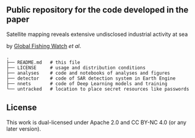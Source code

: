 ## Public repository for the code developed in the paper

Satellite mapping reveals extensive undisclosed industrial activity at sea

by [Global Fishing Watch](http://#) _et al_.  

    .
    ├── README.md   # this file
    ├── LICENSE     # usage and distribution conditions
    ├── analyses    # code and notebooks of analyses and figures
    ├── detector    # code of SAR detection system in Earth Engine
    ├── nnets       # code of Deep Learning models and training
    └── untracked   # location to place secret resources like passwords

## License

This work is dual-licensed under Apache 2.0 and CC BY-NC 4.0 (or any later version).
